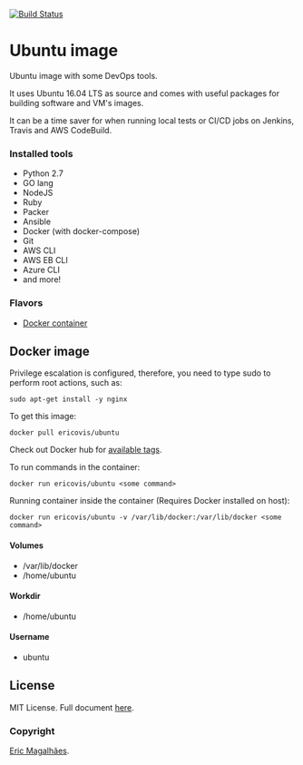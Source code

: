 [![Build Status](https://travis-ci.org/ericovis/packer-on-steroids.svg?branch=master)](https://travis-ci.org/ericovis/ubuntu)
# Ubuntu image

Ubuntu image with some DevOps tools.

It uses Ubuntu 16.04 LTS as source and comes with useful packages for building software and VM's images.

It can be a time saver for when running local tests or CI/CD jobs on Jenkins, Travis and AWS CodeBuild.

### Installed tools

- Python 2.7
- GO lang
- NodeJS
- Ruby
- Packer
- Ansible
- Docker (with docker-compose)
- Git
- AWS CLI
- AWS EB CLI
- Azure CLI
- and more!

### Flavors

- [Docker container](https://hub.docker.com/r/ericovis/ubuntu/)

## Docker image

Privilege escalation is configured, therefore, you need to type sudo to perform root actions, such as:

~~~
sudo apt-get install -y nginx
~~~

To get this image:
~~~
docker pull ericovis/ubuntu
~~~
Check out Docker hub for [available tags](https://hub.docker.com/r/ericovis/ubuntu/tags/).

To run commands in the container:
~~~
docker run ericovis/ubuntu <some command>
~~~

Running container inside the container (Requires Docker installed on host):
~~~
docker run ericovis/ubuntu -v /var/lib/docker:/var/lib/docker <some command>
~~~

#### Volumes

- /var/lib/docker
- /home/ubuntu

#### Workdir

- /home/ubuntu

#### Username

- ubuntu

## License

MIT License. Full document [here](/LICENSE).

### Copyright

[Eric Magalhães](https://emagalha.es).
